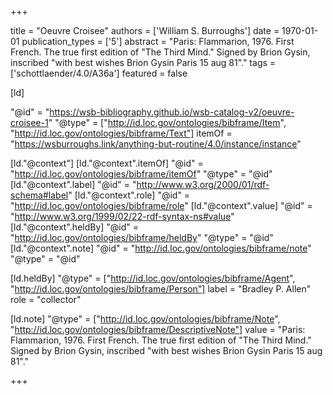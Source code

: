 +++

title = "Oeuvre Croisee"
authors = ['William S. Burroughs']
date = 1970-01-01
publication_types = ['5']
abstract = "Paris: Flammarion, 1976. First French. The true first edition of \"The Third Mind.\" Signed by Brion Gysin, inscribed \"with best wishes Brion Gysin Paris 15 aug 81\"."
tags = ['schottlaender/4.0/A36a']
featured = false

[ld]

"@id" = "https://wsb-bibliography.github.io/wsb-catalog-v2/oeuvre-croisee-1"
"@type" = ["http://id.loc.gov/ontologies/bibframe/Item", "http://id.loc.gov/ontologies/bibframe/Text"]
itemOf = "https://wsburroughs.link/anything-but-routine/4.0/instance/instance"

[ld."@context"]
    [ld."@context".itemOf]
    "@id" = "http://id.loc.gov/ontologies/bibframe/itemOf"
    "@type" = "@id"
    [ld."@context".label]
    "@id" = "http://www.w3.org/2000/01/rdf-schema#label"
    [ld."@context".role]
    "@id" = "http://id.loc.gov/ontologies/bibframe/role"
    [ld."@context".value]
    "@id" = "http://www.w3.org/1999/02/22-rdf-syntax-ns#value"
    [ld."@context".heldBy]
    "@id" = "http://id.loc.gov/ontologies/bibframe/heldBy"
    "@type" = "@id"
    [ld."@context".note]
    "@id" = "http://id.loc.gov/ontologies/bibframe/note"
    "@type" = "@id"

[ld.heldBy]
"@type" = ["http://id.loc.gov/ontologies/bibframe/Agent", "http://id.loc.gov/ontologies/bibframe/Person"]
label = "Bradley P. Allen"
role = "collector"

[ld.note]
"@type" = ["http://id.loc.gov/ontologies/bibframe/Note", "http://id.loc.gov/ontologies/bibframe/DescriptiveNote"]
value = "Paris: Flammarion, 1976. First French. The true first edition of \"The Third Mind.\" Signed by Brion Gysin, inscribed \"with best wishes Brion Gysin Paris 15 aug 81\"."

+++
